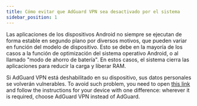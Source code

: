 ```yaml
---
title: Cómo evitar que AdGuard VPN sea desactivado por el sistema
sidebar_position: 1
---
```


Las aplicaciones de los dispositivos Android no siempre se ejecutan de forma estable en segundo plano por diversos motivos, que pueden variar en función del modelo de dispositivo. Esto se debe en la mayoría de los casos a la función de optimización del sistema operativo Android, o al llamado "modo de ahorro de batería". En estos casos, el sistema cierra las aplicaciones para reducir la carga y liberar RAM.

Si AdGuard VPN está deshabilitado en su dispositivo, sus datos personales se volverán vulnerables. To avoid such problem, you need to open [this link](https://adguard.com/kb/adguard-for-android/solving-problems/background-work/) and follow the instructions for your device with one difference: wherever it is required, choose AdGuard VPN instead of AdGuard.
